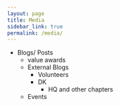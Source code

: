 ```yaml
---
layout: page
title: Media
sidebar_link: true
permalink: /media/
---
```


- Blogs/ Posts
	- value awards
	- External Blogs
		- Volunteers
		- DK
			- HQ and other chapters
	- Events